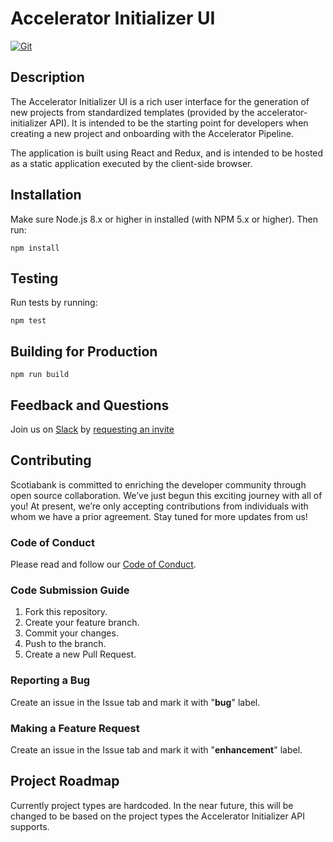 # Accelerator Initializer UI

[![Git](https://app.soluble.cloud/api/v1/public/badges/2146087a-c3c9-4667-ae3e-6a3252141377.svg?orgId=320408544746)](https://app.soluble.cloud/repos/details/github.com/jsoehner/accelerator-initializer-ui?orgId=320408544746)  

## Description

The Accelerator Initializer UI is a rich user interface for the generation of new projects from standardized templates (provided by the accelerator-initializer API). It is intended to be the starting point for developers when creating a new project and onboarding with the Accelerator Pipeline.

The application is built using React and Redux, and is intended to be hosted as a static application executed by the client-side browser.

## Installation
Make sure Node.js 8.x or higher in installed (with NPM 5.x or higher). Then run:

```
npm install
```

## Testing

Run tests by running:

```
npm test
```

## Building for Production

```
npm run build
```

## Feedback and Questions

Join us on [Slack](https://plato-open-source.slack.com/) by [requesting an invite](https://plato-open-source-slack-invite.herokuapp.com/)

## Contributing

Scotiabank is committed to enriching the developer community through open source collaboration. We’ve just begun this exciting journey with all of you! At present, we’re only accepting contributions from individuals with whom we have a prior agreement. Stay tuned for more updates from us!

### Code of Conduct

Please read and follow our [Code of Conduct](https://github.com/scotiabank/accelerator-initializer-ui/blob/master/CODE_OF_CONDUCT.md).

### Code Submission Guide

1. Fork this repository.
2. Create your feature branch.
3. Commit your changes.
4. Push to the branch.
5. Create a new Pull Request.

### Reporting a Bug

Create an issue in the Issue tab and mark it with "**bug**" label.

### Making a Feature Request

Create an issue in the Issue tab and mark it with "**enhancement**" label.

## Project Roadmap

Currently project types are hardcoded. In the near future, this will be changed to be based on the project types the Accelerator Initializer API supports.
